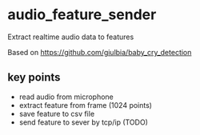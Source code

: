# audio_feature_sender
Extract realtime audio data to features

Based on https://github.com/giulbia/baby_cry_detection

## key points
* read audio from microphone
* extract feature from frame (1024 points)
* save feature to csv file
* send feature to sever by tcp/ip (TODO)


